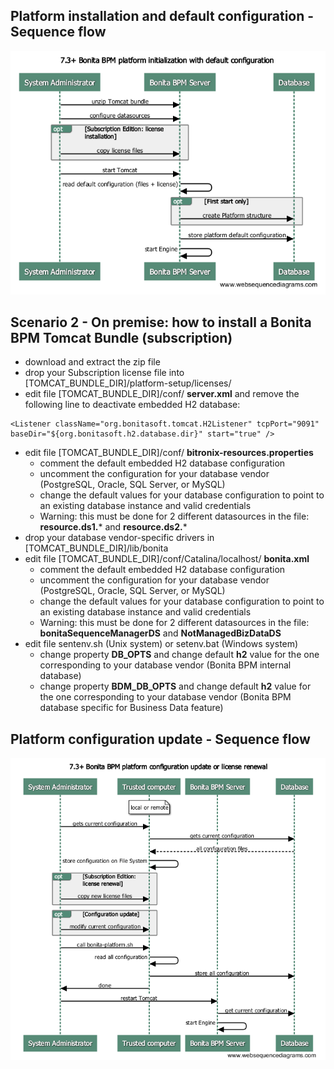 

Platform installation and default configuration - Sequence flow
---
![alt text](images/BonitaBPM_platform_first_initialization.png "BonitaBPM Platform First Initialization")

Scenario 2 - On premise: how to install a Bonita BPM Tomcat Bundle (subscription)
---
* download and extract the zip file
* drop your Subscription license file into [TOMCAT_BUNDLE_DIR]/platform-setup/licenses/
* edit file [TOMCAT_BUNDLE_DIR]/conf/ **server.xml** and remove the following line to deactivate embedded H2 database:

```
<Listener className="org.bonitasoft.tomcat.H2Listener" tcpPort="9091" baseDir="${org.bonitasoft.h2.database.dir}" start="true" />
```

* edit file [TOMCAT_BUNDLE_DIR]/conf/ **bitronix-resources.properties**
    * comment the default embedded H2 database configuration
    * uncomment the configuration for your database vendor (PostgreSQL, Oracle, SQL Server, or MySQL)
    * change the default values for your database configuration to point to an existing database instance and valid credentials
    * Warning: this must be done for 2 different datasources in the file: **resource.ds1.*** and **resource.ds2.***
* drop your database vendor-specific drivers in [TOMCAT_BUNDLE_DIR]/lib/bonita
* edit file [TOMCAT_BUNDLE_DIR]/conf/Catalina/localhost/ **bonita.xml**
    * comment the default embedded H2 database configuration
    * uncomment the configuration for your database vendor (PostgreSQL, Oracle, SQL Server, or MySQL)
    * change the default values for your database configuration to point to an existing database instance and valid credentials
    * Warning: this must be done for 2 different datasources in the file: **bonitaSequenceManagerDS** and **NotManagedBizDataDS**
* edit file sentenv.sh (Unix system) or setenv.bat (Windows system)
    * change property **DB_OPTS** and change default **h2** value for the one corresponding to your database vendor (Bonita BPM internal database)
    * change property **BDM_DB_OPTS** and change default **h2** value for the one corresponding to your database vendor (Bonita BPM database specific for Business Data feature)



Platform configuration update - Sequence flow
---
![alt text](images/BonitaBPM_platform_update.png "BonitaBPM Platform configuration update")













